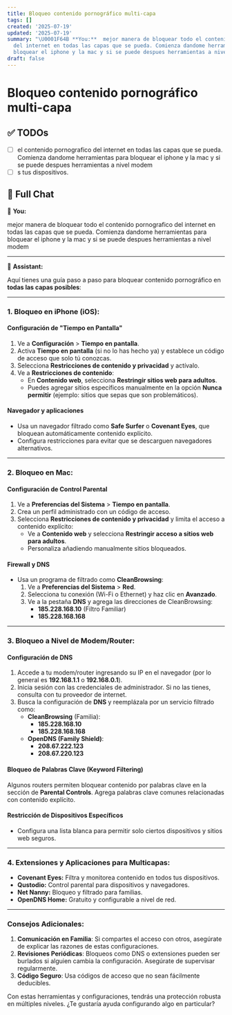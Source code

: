 ```yaml
---
title: Bloqueo contenido pornográfico multi-capa
tags: []
created: '2025-07-19'
updated: '2025-07-19'
summary: "\U0001F64B **You:**  mejor manera de bloquear todo el contenido pornografico
  del internet en todas las capas que se pueda. Comienza dandome herramientas para
  bloquear el iphone y la mac y si se puede despues herramientas a nivel modem"
draft: false
---
```


# Bloqueo contenido pornográfico multi-capa

## ✅ TODOs
- [ ] el contenido pornografico del internet en todas las capas que se pueda. Comienza dandome herramientas para bloquear el iphone y la mac y si se puede despues herramientas a nivel modem
- [ ] s tus dispositivos.

## 🧠 Full Chat

🙋 **You:**

mejor manera de bloquear todo el contenido pornografico del internet en todas las capas que se pueda. Comienza dandome herramientas para bloquear el iphone y la mac y si se puede despues herramientas a nivel modem

---

🤖 **Assistant:**

Aquí tienes una guía paso a paso para bloquear contenido pornográfico en **todas las capas posibles**:

---

### **1. Bloqueo en iPhone (iOS):**
#### **Configuración de "Tiempo en Pantalla"**
1. Ve a **Configuración** > **Tiempo en pantalla**.
2. Activa **Tiempo en pantalla** (si no lo has hecho ya) y establece un código de acceso que solo tú conozcas.
3. Selecciona **Restricciones de contenido y privacidad** y actívalo.
4. Ve a **Restricciones de contenido**:
   - En **Contenido web**, selecciona **Restringir sitios web para adultos**.
   - Puedes agregar sitios específicos manualmente en la opción **Nunca permitir** (ejemplo: sitios que sepas que son problemáticos).

#### **Navegador y aplicaciones**
- Usa un navegador filtrado como **Safe Surfer** o **Covenant Eyes**, que bloquean automáticamente contenido explícito.
- Configura restricciones para evitar que se descarguen navegadores alternativos.

---

### **2. Bloqueo en Mac:**
#### **Configuración de Control Parental**
1. Ve a **Preferencias del Sistema** > **Tiempo en pantalla**.
2. Crea un perfil administrado con un código de acceso.
3. Selecciona **Restricciones de contenido y privacidad** y limita el acceso a contenido explícito:
   - Ve a **Contenido web** y selecciona **Restringir acceso a sitios web para adultos**.
   - Personaliza añadiendo manualmente sitios bloqueados.

#### **Firewall y DNS**
- Usa un programa de filtrado como **CleanBrowsing**:
   1. Ve a **Preferencias del Sistema** > **Red**.
   2. Selecciona tu conexión (Wi-Fi o Ethernet) y haz clic en **Avanzado**.
   3. Ve a la pestaña **DNS** y agrega las direcciones de CleanBrowsing:
      - **185.228.168.10** (Filtro Familiar)
      - **185.228.168.168**

---

### **3. Bloqueo a Nivel de Modem/Router:**
#### **Configuración de DNS**
1. Accede a tu modem/router ingresando su IP en el navegador (por lo general es **192.168.1.1** o **192.168.0.1**).
2. Inicia sesión con las credenciales de administrador. Si no las tienes, consulta con tu proveedor de internet.
3. Busca la configuración de **DNS** y reemplázala por un servicio filtrado como:
   - **CleanBrowsing** (Familia): 
     - **185.228.168.10**
     - **185.228.168.168**
   - **OpenDNS (Family Shield)**:
     - **208.67.222.123**
     - **208.67.220.123**

#### **Bloqueo de Palabras Clave (Keyword Filtering)**
Algunos routers permiten bloquear contenido por palabras clave en la sección de **Parental Controls**. Agrega palabras clave comunes relacionadas con contenido explícito.

#### **Restricción de Dispositivos Específicos**
- Configura una lista blanca para permitir solo ciertos dispositivos y sitios web seguros.

---

### **4. Extensiones y Aplicaciones para Multicapas:**
- **Covenant Eyes:** Filtra y monitorea contenido en todos tus dispositivos.
- **Qustodio:** Control parental para dispositivos y navegadores.
- **Net Nanny:** Bloqueo y filtrado para familias.
- **OpenDNS Home:** Gratuito y configurable a nivel de red.

---

### **Consejos Adicionales:**
1. **Comunicación en Familia**: Si compartes el acceso con otros, asegúrate de explicar las razones de estas configuraciones.
2. **Revisiones Periódicas**: Bloqueos como DNS o extensiones pueden ser burlados si alguien cambia la configuración. Asegúrate de supervisar regularmente.
3. **Código Seguro**: Usa códigos de acceso que no sean fácilmente deducibles.

Con estas herramientas y configuraciones, tendrás una protección robusta en múltiples niveles. ¿Te gustaría ayuda configurando algo en particular?